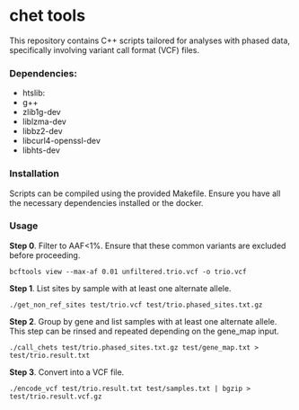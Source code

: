 # chet tools
This repository contains C++ scripts tailored for analyses with phased data, specifically involving variant call format (VCF) files.

### Dependencies:
* htslib:
* g++
* zlib1g-dev
* liblzma-dev
* libbz2-dev
* libcurl4-openssl-dev
* libhts-dev

### Installation
Scripts can be compiled using the provided Makefile. Ensure you have all the necessary dependencies installed or the docker.

### Usage

**Step 0**. Filter to AAF<1%. Ensure that these common variants are excluded before proceeding.
```
bcftools view --max-af 0.01 unfiltered.trio.vcf -o trio.vcf
```

**Step 1**. List sites by sample with at least one alternate allele.
```
./get_non_ref_sites test/trio.vcf test/trio.phased_sites.txt.gz
```

**Step 2**. Group by gene and list samples with at least one alternate allele. This step can be
rinsed and repeated depending on the gene_map input. 
```
./call_chets test/trio.phased_sites.txt.gz test/gene_map.txt > test/trio.result.txt
```

**Step 3**. Convert into a VCF file.
```
./encode_vcf test/trio.result.txt test/samples.txt | bgzip > test/trio.result.vcf.gz
```



